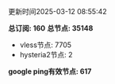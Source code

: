 更新时间2025-03-12 08:55:42

**总订阅: 160**
**总节点: 35148**
- vless节点: 7705
- hysteria2节点: 2

**google ping有效节点: 617**
